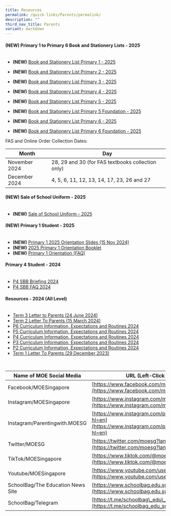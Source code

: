 ```yaml
---
title: Resources
permalink: /quick-links/Parents/permalink/
description: ""
third_nav_title: Parents
variant: markdown
---
```

#### **(NEW) Primary 1 to Primary 6 Book and Stationery Lists - 2025**<br><br>

* **(NEW)** [Book and Stationery List Primary 1 - 2025](/files/Parent%20Resources/Booklist2025/2025_P1_Booklist.pdf)

* **(NEW)** [Book and Stationery List Primary 2 - 2025](/files/Parent%20Resources/Booklist2025/2025_P2_Booklist.pdf)

* **(NEW)** [Book and Stationery List Primary 3 - 2025](/files/Parent%20Resources/Booklist2025/2025_P3_Booklist.pdf)

* **(NEW)** [Book and Stationery List Primary 4 - 2025](/files/Parent%20Resources/Booklist2025/2025_P4_Booklist.pdf)

* **(NEW)** [Book and Stationery List Primary 5 - 2025](/files/Parent%20Resources/Booklist2025/2025_P5_Booklist_Standard.pdf)

* **(NEW)** [Book and Stationery List Primary 5 Foundation - 2025](/files/Parent%20Resources/Booklist2025/2025_P5_Booklist_Foundation.pdf)

* **(NEW)** [Book and Stationery List Primary 6 - 2025](/files/Parent%20Resources/Booklist2025/2025_P6_Booklist_Standard.pdf)

* **(NEW)** [Book and Stationery List Primary 6 Foundation - 2025](/files/Parent%20Resources/Booklist2025/2025_P6_Booklist_Foundation.pdf)

FAS and Online Order Collection Dates:

| Month | Day |
| -------- | -------- |
| November 2024     | 28, 29 and 30 (for FAS textbooks collection only)     |
| December 2024 | 4, 5, 6, 11, 12, 13, 14, 17, 23, 26 and 27 |



#### **(NEW) Sale of School Uniform - 2025**<br><br>

* **(NEW)** [Sale of School Uniform - 2025](/files/Parent%20Resources/Schuniform2025/Seng_Kang_Pri_sale_schedule_EY24.pdf)


#### **(NEW) Primary 1 Student - 2025**<br><br>

* **(NEW)** [Primary 1 2025 Orientation Slides (15 Nov 2024)](/files/P1_Orientation_Combined_upload.pdf)
* **(NEW)** [2025 Primary 1 Orientation Booklet](/files/2025_Primary_1_Orientation_Booklet.pdf)
*  **(NEW)** [Primary 1 Orientation (FAQ)](/files/Primary_One_Orientation__FAQ_.pdf)


#### **Primary 4 Student - 2024**<br><br>

* [P4 SBB Briefing 2024](/files/P4_SBB_Briefing_2024.pdf)
* [P4 SBB FAQ 2024](/files/P4_SBB_FAQ_2024.pdf)


#### **Resources - 2024 (All Level)**<br><br>

* [Term 3 Letter to Parents (24 June 2024)](/files/Parent%20Resources/2024/2024_Term_3_Notification.pdf)
* [Term 2 Letter To Parents (15 March 2024)](/files/Parent%20Resources/2024/2024_Term_2_Term_Notification.pdf)
* [P6 Curriculum Information, Expectations and Routines 2024](/files/Parent%20Resources/2024/P6_Curriculum_Info__Expectations___Routines_2024_website.pdf)
* [P5 Curriculum Information, Expectations and Routines 2024](/files/Parent%20Resources/2024/P5_PTC_2024_for_website__3_.pdf)
* [P4 Curriculum Information, Expectations and Routines 2024](/files/Parent%20Resources/2024/P4_PTC_2024_11_Jan.pdf)
* [P3 Curriculum Information, Expectations and Routines 2024](/files/Parent%20Resources/2024/P3_Curriculum_Information__Expectations_and_Routines_2024.pdf)
* [P2 Curriculum Information, Expectations and Routines 2024](/files/Parent%20Resources/2024/P2_PTC_2024_upload__1_.pdf)
* [Term 1 Letter To Parents (29 December 2023)](/files/Parent%20Resources/2024/2024_term_1_notification.pdf)



<br>

| Name of MOE Social Media | URL (Left-Click Below) |
| --- | --- |
| Facebook/MOESingapore | [https://www.facebook.com/moesingapore/](https://www.facebook.com/moesingapore/) |
| Instagram/MOESingapore | [https://www.instagram.com/moesingapore/?hl=en](https://www.instagram.com/moesingapore/?hl=en) |
| Instagram/Parentingwith.MOESG | [https://www.instagram.com/parentingwith.moesg/?hl=en](https://www.instagram.com/parentingwith.moesg/?hl=en) |
| Twitter/MOESG | [https://twitter.com/moesg?lang=en](https://twitter.com/moesg?lang=en) |
| TikTok/MOESingapore | [https://www.tiktok.com/@moesingapore](https://www.tiktok.com/@moesingapore) |
| Youtube/MOESingapore  | [https://www.youtube.com/user/moespore](https://www.youtube.com/user/moespore) |
| SchoolBag/The Education News Site  | [https://www.schoolbag.edu.sg/](https://www.schoolbag.edu.sg/) |
| SchoolBag/Telegram  | [https://t.me/schoolbag\_edu\_sg](https://t.me/schoolbag_edu_sg) |